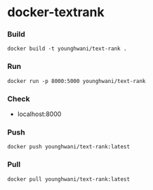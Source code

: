 # docker-textrank

### Build
```docker build -t younghwani/text-rank .```

### Run
```docker run -p 8000:5000 younghwani/text-rank```

### Check
- localhost:8000

### Push
```docker push younghwani/text-rank:latest```

### Pull
```docker pull younghwani/text-rank:latest```

